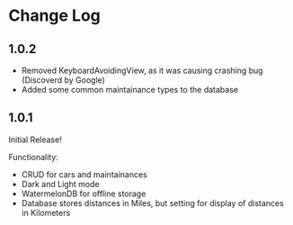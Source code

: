 # Change Log

## 1.0.2

- Removed KeyboardAvoidingView, as it was causing crashing bug (Discoverd by Google)
- Added some common maintainance types to the database

## 1.0.1

Initial Release!

Functionality:

- CRUD for cars and maintainances
- Dark and Light mode
- WatermelonDB for offline storage
- Database stores distances in Miles, but setting for display of distances in Kilometers

